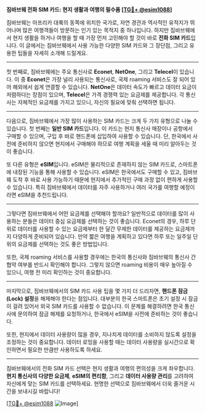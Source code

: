 **짐바브웨 전화 SIM 카드: 현지 생활과 여행의 필수품 [[TG💪+ @esim1088](https://t.me/s/esim1088)]**

짐바브웨는 아프리카 대륙의 동쪽에 위치한 국가로, 자연 경관과 역사적인 유적지가 뛰어나며 많은 여행객들이 방문하는 인기 있는 목적지 중 하나입니다. 하지만 짐바브웨에서 현지 생활을 하거나 여행을 할 때 가장 먼저 고민해야 할 것이 바로 **전화 SIM 카드**입니다. 이 글에서는 짐바브웨에서 사용 가능한 다양한 SIM 카드와 그 장단점, 그리고 유용한 팁들을 자세히 소개해 드릴게요.

---

첫 번째로, 짐바브웨에는 주요 통신사로 **Econet**, **NetOne**, 그리고 **Telecel**이 있습니다. 이 중 **Econet**은 가장 널리 사용되는 통신사로, 국제 roaming 서비스도 잘 되어 있어 해외에서 쉽게 연결할 수 있습니다. **NetOne**은 데이터 속도가 빠르고 데이터 요금이 저렴하다는 장점이 있으며, **Telecel**은 가격 경쟁력 있는 요금제를 제공합니다. 각 통신사는 자체적인 요금제를 가지고 있으니, 자신의 필요에 맞춰 선택하면 됩니다.

---

다음으로, 짐바브웨에서 가장 많이 사용하는 SIM 카드는 크게 두 가지 유형으로 나눌 수 있습니다. 첫 번째는 **일반 SIM 카드**입니다. 이 카드는 현지 통신사 매장이나 공항에서 구매할 수 있으며, 구입 후 바로 핸드폰에 삽입하여 사용할 수 있습니다. 단, 한국에서 사전에 준비하지 않으면 현지에서 구매해야 하므로 여행 계획을 세울 때 미리 알아두는 것이 좋습니다.

또 다른 유형은 **eSIM**입니다. eSIM은 물리적으로 존재하지 않는 SIM 카드로, 스마트폰에 내장된 기능을 통해 사용할 수 있습니다. eSIM은 한국에서도 구매할 수 있고, 짐바브웨 도착 후 바로 사용 가능하기 때문에 현지에서 추가적인 구매 과정 없이 편하게 사용할 수 있습니다. 특히 짐바브웨에서 데이터를 자주 사용하거나 여러 국가를 여행할 예정이라면 eSIM을 추천드립니다.

---

그렇다면 짐바브웨에서 어떤 요금제를 선택해야 할까요? 일반적으로 데이터를 많이 사용하는 분들은 데이터 중심 요금제를 선택하는 것이 좋습니다. Econet의 경우, 하루 단위로 데이터를 사용할 수 있는 요금제부터 한 달간 무제한 데이터를 제공하는 요금제까지 다양하게 준비되어 있습니다. 만약 짧은 여행을 계획하고 있다면 하루 또는 일주일 단위의 요금제를 선택하는 것도 좋은 방법입니다.

또한, 국제 roaming 서비스를 사용할 경우에는 한국의 통신사와 짐바브웨의 통신사 간 협약 여부를 반드시 확인해야 합니다. 그렇지 않으면 roaming 비용이 매우 높아질 수 있으니, 여행 전 미리 확인하는 것이 중요합니다.

---

마지막으로, 짐바브웨에서의 SIM 카드 사용 팁을 몇 가지 더 드리자면, **핸드폰 잠금(Lock) 설정**을 해제해야 한다는 점입니다. 대부분의 한국 스마트폰은 초기 설정 시 잠금이 걸려 있어서 외국 SIM 카드를 사용할 수 없습니다. 이 문제를 해결하려면 한국 통신사에 문의하여 잠금 해제를 요청하거나, 한국에서 eSIM을 사전에 준비하는 것이 좋습니다.

또한, 현지에서 데이터 사용량이 많을 경우, 지나치게 데이터를 소비하지 않도록 설정을 조정하는 것이 중요합니다. 데이터 로밍을 사용할 때는 데이터 사용량을 실시간으로 확인하면서 필요한 만큼만 사용하도록 하세요.

---

짐바브웨에서의 전화 SIM 카드 선택은 현지 생활과 여행의 편의성을 크게 좌우합니다. **현지 통신사의 다양한 요금제**, **eSIM의 편리함**, 그리고 **데이터 사용량 관리**를 고려하여 자신에게 맞는 SIM 카드를 선택하세요. 현명한 선택으로 짐바브웨에서 더욱 즐거운 시간을 보내시길 바랍니다! 

[[TG💪+ @esim1088](https://t.me/s/esim1088) ![Image](https://i.postimg.cc/Y0z9fWf4/image.png)]